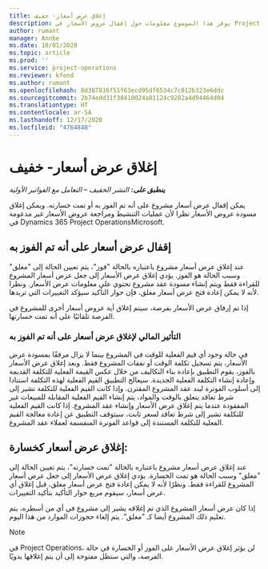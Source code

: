 ```yaml
---
title: إغلاق عرض أسعار- خفيف
description: يوفر هذا الموضوع معلومات حول إقفال عروض الأسعار في Project Operations.
author: rumant
manager: Annbe
ms.date: 10/01/2020
ms.topic: article
ms.prod: ''
ms.service: project-operations
ms.reviewer: kfend
ms.author: rumant
ms.openlocfilehash: 8d387816f51f63ecd95df6534c7c012b323e6ddc
ms.sourcegitcommit: 2b74edd31f38410024a01124c9202a4d94464d04
ms.translationtype: HT
ms.contentlocale: ar-SA
ms.lasthandoff: 12/17/2020
ms.locfileid: "4764848"
---
```

# <a name="close-a-quote---lite"></a>إغلاق عرض أسعار- خفيف

_**ينطبق على:** النشر الخفيف – التعامل مع الفواتير الأولية_

يمكن إقفال عرض أسعار مشروع على أنه تم الفوز به أو تمت خسارته. ويمكن إغلاق مسودة عروض الأسعار نظرا لأن عمليات التنشيط ومراجعة عروض الأسعار غير مدعومة في Dynamics 365 Project OperationsMicrosoft.

## <a name="close-a-quote-as-won"></a>إقفال عرض أسعار على أنه تم الفوز به

عند إغلاق عرض أسعار مشروع باعتباره بالحالة "فوز"، يتم تعيين الحالة إلى "مغلق" وسبب الحالة هو الفوز. يؤدي إغلاق عرض الأسعار إلى جعل عرض أسعار المشروع للقراءة فقط ويتم إنشاء مسودة عقد مشروع تحتوي على معلومات عرض الأسعار. ونظرا لأنه لا يمكن إعادة فتح عرض أسعار مغلق، فإن حوار التأكيد سيؤكد التغييرات التي تريدها.

إذا تم إرفاق عرض الأسعار بفرصة، سيتم إغلاق أية عروض أسعار أخرى للمشروع في الفرصة تلقائيًا على أنه تمت خسارتها.

### <a name="financial-impact-of-closing-a-quote-as-won"></a>التأثير المالي لإغلاق عرض أسعار على أنه تم الفوز به

في حالة وجود أي قيم الفعلية للوقت في المشروع بينما لا يزال مرفقًا بمسودة عرض الأسعار، يتم تسجيل تكلفة الوقت أو نفقات المشروع فقط. وبعد إغلاق عرض الأسعار بالفوز، يقوم التطبيق بإعادة بناء التكاليف من خلال عكس القيمة الفعلية للتكلفة القديمة وإعادة إنشاء التكلفة الفعلية الجديدة. سيعالج التطبيق القيم الفعلية لهذه التكلفة استنادا إلى أسلوب الفوترة لبند عقد المشروع المقترن. وإذا كانت القيم الفعلية للتكلفة تشير إلى شرط تعاقد يتعلق بالوقت والمواد، يتم إنشاء القيم الفعلية المقابلة للمبيعات غير المفقودة عندما يتم إغلاق عرض الأسعار وإنشاء عقد المشروع. إذا كانت القيم الفعلية للتكلفة تشير إلى شرط تعاقد لسعر ثابت، سيتوقف التطبيق عن إعادة معالجة القيم الفعلية للتكلفة المستندة إلى قواعد الفوترة المنقسمة لعملاء عقد المشروع.

## <a name="closing-a-quote-as-lost"></a>إغلاق عرض أسعار كخسارة:

عند إغلاق عرض أسعار مشروع باعتباره بالحالة "تمت خسارته"، يتم تعيين الحالة إلى "مغلق" وسبب الحالة هو تمت الخسارة. يؤدي إغلاق عرض الأسعار إلى جعل عرض أسعار المشروع للقراءة فقط. ونظرًا لأنه لا يمكن إعادة فتح عرض أسعار مغلق، قبل إغلاق أي عرض أسعار، سيقوم مربع حوار التأكيد بتأكيد التغييرات.

إذا كان عرض أسعار المشروع الذي تم إغلاقه يشير إلى مشروع في أي من أسطره، يتم تعليم ذلك المشروع أيضا كـ "مغلق". يتم إلغاء حجوزات الموارد من هذا اليوم.

> [!NOTE]
> في Project Operations، لن يؤثر إغلاق عرض الأسعار على الفوز أو الخسارة في حالة الفرصة، والتي ستظل مفتوحة إلى أن يتم إغلاقها يدويًا.
